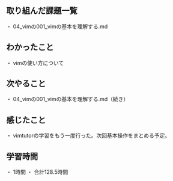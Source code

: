 ## 取り組んだ課題一覧
・ 04_vimの001_vimの基本を理解する.md
## わかったこと
・ vimの使い方について
## 次やること
・ 04_vimの001_vimの基本を理解する.md（続き）
## 感じたこと
・ vimtutorの学習をもう一度行った。次回基本操作をまとめる予定。
## 学習時間
・ 1時間
・ 合計128.5時間

